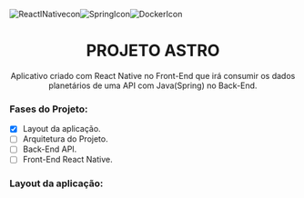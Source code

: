 
![ReactINativecon](https://user-images.githubusercontent.com/45456833/162028625-f60b30cc-a6db-4bde-a564-6cae7edf96b5.png)![SpringIcon](https://user-images.githubusercontent.com/45456833/162028634-31aad5ae-f745-4b47-aa11-fe8f04e8d240.png)![DockerIcon](https://user-images.githubusercontent.com/45456833/162028648-2ebc4355-c1d6-41e5-a688-0058132d431c.png)





<h1 align="center"> PROJETO ASTRO </h1>
<p align="center"> Aplicativo criado com React Native no Front-End que irá consumir os dados planetários de uma API com Java(Spring) no Back-End.</p>

### Fases do Projeto:  
- [X] Layout da aplicação.
- [ ] Arquitetura do Projeto.
- [ ] Back-End API.
- [ ] Front-End React Native.

### Layout da aplicação:



